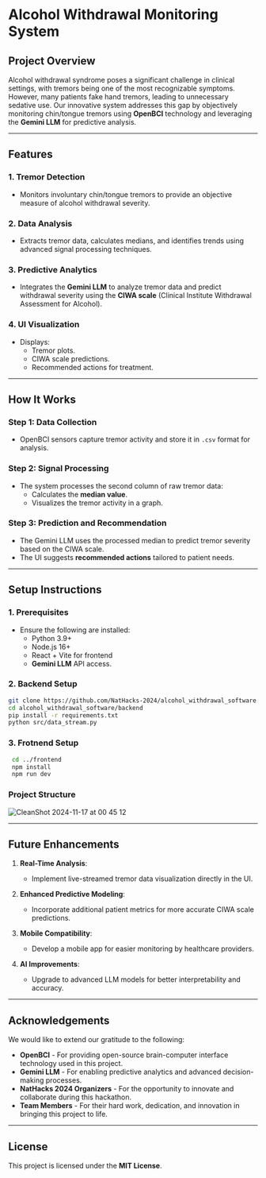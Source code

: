 # **Alcohol Withdrawal Monitoring System**

## **Project Overview**
Alcohol withdrawal syndrome poses a significant challenge in clinical settings, with tremors being one of the most recognizable symptoms. However, many patients fake hand tremors, leading to unnecessary sedative use. Our innovative system addresses this gap by objectively monitoring chin/tongue tremors using **OpenBCI** technology and leveraging the **Gemini LLM** for predictive analysis.

---

## **Features**
### **1. Tremor Detection**
- Monitors involuntary chin/tongue tremors to provide an objective measure of alcohol withdrawal severity.

### **2. Data Analysis**
- Extracts tremor data, calculates medians, and identifies trends using advanced signal processing techniques.

### **3. Predictive Analytics**
- Integrates the **Gemini LLM** to analyze tremor data and predict withdrawal severity using the **CIWA scale** (Clinical Institute Withdrawal Assessment for Alcohol).

### **4. UI Visualization**
- Displays:
  - Tremor plots.
  - CIWA scale predictions.
  - Recommended actions for treatment.

---

## **How It Works**
### **Step 1: Data Collection**
- OpenBCI sensors capture tremor activity and store it in `.csv` format for analysis.

### **Step 2: Signal Processing**
- The system processes the second column of raw tremor data:
  - Calculates the **median value**.
  - Visualizes the tremor activity in a graph.

### **Step 3: Prediction and Recommendation**
- The Gemini LLM uses the processed median to predict tremor severity based on the CIWA scale.
- The UI suggests **recommended actions** tailored to patient needs.

---

## **Setup Instructions**

### **1. Prerequisites**
- Ensure the following are installed:
  - Python 3.9+
  - Node.js 16+
  - React + Vite for frontend
  - **Gemini LLM** API access.

### **2. Backend Setup**

   ```bash
   git clone https://github.com/NatHacks-2024/alcohol_withdrawal_software.git
   cd alcohol_withdrawal_software/backend
   pip install -r requirements.txt
   python src/data_stream.py
```

### **3. Frotnend Setup**

   ```bash
	cd ../frontend
	npm install
	npm run dev
```

### **Project Structure**
![CleanShot 2024-11-17 at 00 45 12](https://github.com/user-attachments/assets/eafeb428-ed54-4297-9761-196daf98812a)

---

## **Future Enhancements**
1. **Real-Time Analysis**:
   - Implement live-streamed tremor data visualization directly in the UI.
   
2. **Enhanced Predictive Modeling**:
   - Incorporate additional patient metrics for more accurate CIWA scale predictions.

3. **Mobile Compatibility**:
   - Develop a mobile app for easier monitoring by healthcare providers.

4. **AI Improvements**:
   - Upgrade to advanced LLM models for better interpretability and accuracy.
     
---

## **Acknowledgements**

We would like to extend our gratitude to the following:

- **OpenBCI** - For providing open-source brain-computer interface technology used in this project.
- **Gemini LLM** - For enabling predictive analytics and advanced decision-making processes.
- **NatHacks 2024 Organizers** - For the opportunity to innovate and collaborate during this hackathon.
- **Team Members** - For their hard work, dedication, and innovation in bringing this project to life.

---

## **License**

This project is licensed under the **MIT License**.

